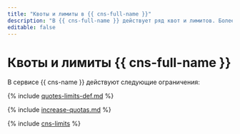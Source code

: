 ```yaml
---
title: "Квоты и лимиты в {{ cns-full-name }}"
description: "В {{ cns-full-name }} действует ряд квот и лимитов. Более подробно об ограничениях в сервисе вы узнаете из данной статьи."
editable: false
---
```


# Квоты и лимиты {{ cns-full-name }}

В сервисе {{ cns-name }} действуют следующие ограничения:

{% include [quotes-limits-def.md](../../_includes/quotes-limits-def.md) %}

{% include [increase-quotas.md](../../_includes/increase-quotas.md) %}

{% include [cns-limits](../../_includes/cns-limits.md) %}